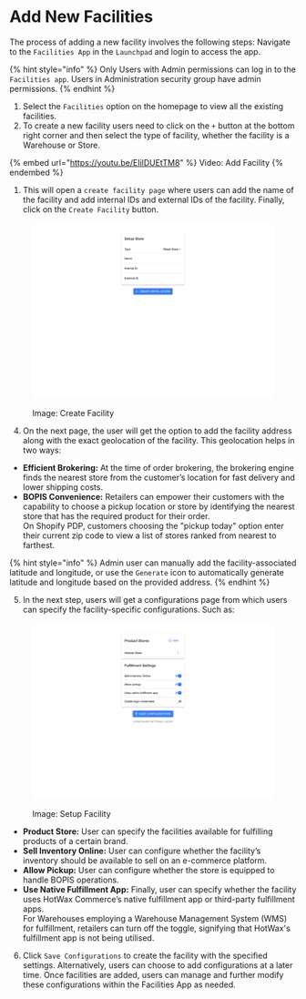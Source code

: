# Add New Facilities

The process of adding a new facility involves the following steps: Navigate to the `Facilities App` in the `Launchpad` and login to access the app.

{% hint style="info" %}
Only Users with Admin permissions can log in to the `Facilities app`. Users in Administration security group have admin permissions.
{% endhint %}

1. Select the `Facilities` option on the homepage to view all the existing facilities.
2. To create a new facility users need to click on the `+` button at the bottom right corner and then select the type of facility, whether the facility is a Warehouse or Store.

{% embed url="https://youtu.be/EIilDUEtTM8" %}
Video: Add Facility
{% endembed %}

1. This will open a `create facility page` where users can add the name of the facility and add internal IDs and external IDs of the facility. Finally, click on the `Create Facility` button.



<figure><img src="../.gitbook/assets/facilities.hotwax.io_create-facility_type=PHYSICAL_STORE.png" alt=""><figcaption><p>Image: Create Facility</p></figcaption></figure>

4. On the next page, the user will get the option to add the facility address along with the exact geolocation of the facility. This geolocation helps in two ways:

* **Efficient Brokering:** At the time of order brokering, the brokering engine finds the nearest store from the customer’s location for fast delivery and lower shipping costs.
* **BOPIS Convenience:** Retailers can empower their customers with the capability to choose a pickup location or store by identifying the nearest store that has the required product for their order.\
  On Shopify PDP, customers choosing the "pickup today" option enter their current zip code to view a list of stores ranked from nearest to farthest.

{% hint style="info" %}
Admin user can manually add the facility-associated latitude and longitude, or use the `Generate` icon to automatically generate latitude and longitude based on the provided address.
{% endhint %}

5. In the next step, users will get a configurations page from which users can specify the facility-specific configurations. Such as:

<figure><img src="../.gitbook/assets/facilities.hotwax.io_add-facility-config_WEST_STREET.png" alt=""><figcaption><p>Image: Setup Facility</p></figcaption></figure>

* **Product Store:** User can specify the facilities available for fulfilling products of a certain brand.
* **Sell Inventory Online:** User can configure whether the facility’s inventory should be available to sell on an e-commerce platform.
* **Allow Pickup:** User can configure whether the store is equipped to handle BOPIS operations.
* **Use Native Fulfillment App:** Finally, user can specify whether the facility uses HotWax Commerce’s native fulfillment app or third-party fulfillment apps.\
  For Warehouses employing a Warehouse Management System (WMS) for fulfillment, retailers can turn off the toggle, signifying that HotWax's fulfillment app is not being utilised.

6. Click `Save Configurations` to create the facility with the specified settings. Alternatively, users can choose to add configurations at a later time. Once facilities are added, users can manage and further modify these configurations within the Facilities App as needed.
